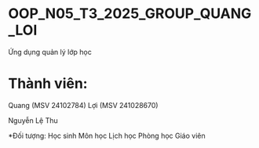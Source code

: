 # OOP_N05_T3_2025_GROUP_QUANG_LOI

Ứng dụng quản lý lớp học


# Thành viên:
Quang (MSV 24102784)
Lợi (MSV 241028670)


Nguyễn Lệ Thu

*Đối tượng:
Học sinh
Môn học
Lịch học
Phòng học
Giáo viên
